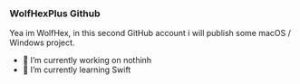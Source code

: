 ### WolfHexPlus Github

Yea im WolfHex, in this second GitHub account i will publish some macOS / Windows project.

- 🔭 I’m currently working on nothinh
- 🌱 I’m currently learning Swift 



